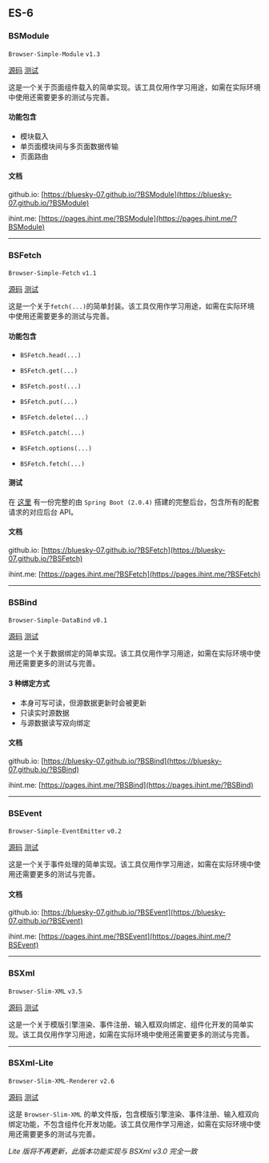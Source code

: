 ## ES-6

### BSModule

`Browser-Simple-Module`
`v1.3`

[源码](/modules/BSModule.js)
[测试](/test/BSModule)

这是一个关于页面组件载入的简单实现。该工具仅用作学习用途，如需在实际环境中使用还需要更多的测试与完善。

#### 功能包含

- 模块载入
- 单页面模块间与多页面数据传输
- 页面路由

#### 文档

github.io: [https://bluesky-07.github.io/?BSModule](https://bluesky-07.github.io/?BSModule)

ihint.me: [https://pages.ihint.me/?BSModule](https://pages.ihint.me/?BSModule)

----

### BSFetch

`Browser-Simple-Fetch`
`v1.1`

[源码](/modules/BSFetch.js)
[测试](/test/BSFetch)

这是一个关于`fetch(...)`的简单封装。该工具仅用作学习用途，如需在实际环境中使用还需要更多的测试与完善。

#### 功能包含

- `BSFetch.head(...)`

- `BSFetch.get(...)`

- `BSFetch.post(...)`

- `BSFetch.put(...)`

- `BSFetch.delete(...)`

- `BSFetch.patch(...)`

- `BSFetch.options(...)`

- `BSFetch.fetch(...)`

#### 测试

在 [这里](/test/BSFetch) 有一份完整的由 `Spring Boot (2.0.4)` 搭建的完整后台，包含所有的配套请求的对应后台 API。

#### 文档

github.io: [https://bluesky-07.github.io/?BSFetch](https://bluesky-07.github.io/?BSFetch)

ihint.me: [https://pages.ihint.me/?BSFetch](https://pages.ihint.me/?BSFetch)

----

### BSBind

`Browser-Simple-DataBind`
`v0.1`

[源码](/modules/BSBind.js)
[测试](/test/BSBind)

这是一个关于数据绑定的简单实现。该工具仅用作学习用途，如需在实际环境中使用还需要更多的测试与完善。


#### 3 种绑定方式

- 本身可写可读，但源数据更新时会被更新
- 只读实时源数据
- 与源数据读写双向绑定

#### 文档

github.io: [https://bluesky-07.github.io/?BSBind](https://bluesky-07.github.io/?BSBind)

ihint.me: [https://pages.ihint.me/?BSBind](https://pages.ihint.me/?BSBind)

----

### BSEvent

`Browser-Simple-EventEmitter`
`v0.2`

[源码](/modules/BSEvent.js)
[测试](/test/BSEvent)

这是一个关于事件处理的简单实现。该工具仅用作学习用途，如需在实际环境中使用还需要更多的测试与完善。

#### 文档

github.io: [https://bluesky-07.github.io/?BSEvent](https://bluesky-07.github.io/?BSEvent)

ihint.me: [https://pages.ihint.me/?BSEvent](https://pages.ihint.me/?BSEvent)

----

### BSXml

`Browser-Slim-XML`
`v3.5`

[源码](/modules/BSXml)
[测试](/test/BSXml)

这是一个关于模版引擎渲染、事件注册、输入框双向绑定、组件化开发的简单实现。该工具仅用作学习用途，如需在实际环境中使用还需要更多的测试与完善。

----

### BSXml-Lite

`Browser-Slim-XML-Renderer`
`v2.6`

[源码](/modules/BSXmlLite.js)
[测试](/test/BSXmlLite)

这是 `Browser-Slim-XML` 的单文件版，包含模版引擎渲染、事件注册、输入框双向绑定功能，不包含组件化开发功能。该工具仅用作学习用途，如需在实际环境中使用还需要更多的测试与完善。

*Lite 版将不再更新，此版本功能实现与 BSXml v3.0 完全一致*